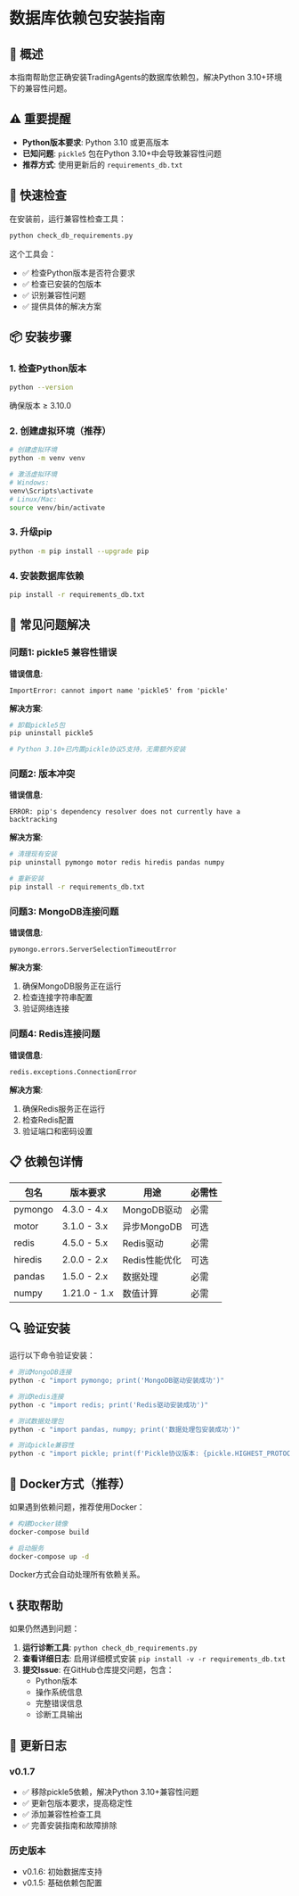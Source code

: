 # 数据库依赖包安装指南

## 🎯 概述

本指南帮助您正确安装TradingAgents的数据库依赖包，解决Python 3.10+环境下的兼容性问题。

## ⚠️ 重要提醒

- **Python版本要求**: Python 3.10 或更高版本
- **已知问题**: `pickle5` 包在Python 3.10+中会导致兼容性问题
- **推荐方式**: 使用更新后的 `requirements_db.txt`

## 🔧 快速检查

在安装前，运行兼容性检查工具：

```bash
python check_db_requirements.py
```

这个工具会：
- ✅ 检查Python版本是否符合要求
- ✅ 检查已安装的包版本
- ✅ 识别兼容性问题
- ✅ 提供具体的解决方案

## 📦 安装步骤

### 1. 检查Python版本

```bash
python --version
```

确保版本 ≥ 3.10.0

### 2. 创建虚拟环境（推荐）

```bash
# 创建虚拟环境
python -m venv venv

# 激活虚拟环境
# Windows:
venv\Scripts\activate
# Linux/Mac:
source venv/bin/activate
```

### 3. 升级pip

```bash
python -m pip install --upgrade pip
```

### 4. 安装数据库依赖

```bash
pip install -r requirements_db.txt
```

## 🐛 常见问题解决

### 问题1: pickle5 兼容性错误

**错误信息**:
```
ImportError: cannot import name 'pickle5' from 'pickle'
```

**解决方案**:
```bash
# 卸载pickle5包
pip uninstall pickle5

# Python 3.10+已内置pickle协议5支持，无需额外安装
```

### 问题2: 版本冲突

**错误信息**:
```
ERROR: pip's dependency resolver does not currently have a backtracking
```

**解决方案**:
```bash
# 清理现有安装
pip uninstall pymongo motor redis hiredis pandas numpy

# 重新安装
pip install -r requirements_db.txt
```

### 问题3: MongoDB连接问题

**错误信息**:
```
pymongo.errors.ServerSelectionTimeoutError
```

**解决方案**:
1. 确保MongoDB服务正在运行
2. 检查连接字符串配置
3. 验证网络连接

### 问题4: Redis连接问题

**错误信息**:
```
redis.exceptions.ConnectionError
```

**解决方案**:
1. 确保Redis服务正在运行
2. 检查Redis配置
3. 验证端口和密码设置

## 📋 依赖包详情

| 包名 | 版本要求 | 用途 | 必需性 |
|------|----------|------|--------|
| pymongo | 4.3.0 - 4.x | MongoDB驱动 | 必需 |
| motor | 3.1.0 - 3.x | 异步MongoDB | 可选 |
| redis | 4.5.0 - 5.x | Redis驱动 | 必需 |
| hiredis | 2.0.0 - 2.x | Redis性能优化 | 可选 |
| pandas | 1.5.0 - 2.x | 数据处理 | 必需 |
| numpy | 1.21.0 - 1.x | 数值计算 | 必需 |

## 🔍 验证安装

运行以下命令验证安装：

```python
# 测试MongoDB连接
python -c "import pymongo; print('MongoDB驱动安装成功')"

# 测试Redis连接
python -c "import redis; print('Redis驱动安装成功')"

# 测试数据处理包
python -c "import pandas, numpy; print('数据处理包安装成功')"

# 测试pickle兼容性
python -c "import pickle; print(f'Pickle协议版本: {pickle.HIGHEST_PROTOCOL}')"
```

## 🚀 Docker方式（推荐）

如果遇到依赖问题，推荐使用Docker：

```bash
# 构建Docker镜像
docker-compose build

# 启动服务
docker-compose up -d
```

Docker方式会自动处理所有依赖关系。

## 📞 获取帮助

如果仍然遇到问题：

1. **运行诊断工具**: `python check_db_requirements.py`
2. **查看详细日志**: 启用详细模式安装 `pip install -v -r requirements_db.txt`
3. **提交Issue**: 在GitHub仓库提交问题，包含：
   - Python版本
   - 操作系统信息
   - 完整错误信息
   - 诊断工具输出

## 📝 更新日志

### v0.1.7
- ✅ 移除pickle5依赖，解决Python 3.10+兼容性问题
- ✅ 更新包版本要求，提高稳定性
- ✅ 添加兼容性检查工具
- ✅ 完善安装指南和故障排除

### 历史版本
- v0.1.6: 初始数据库支持
- v0.1.5: 基础依赖包配置
